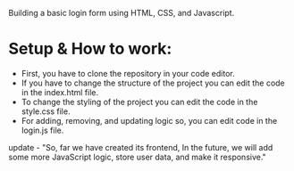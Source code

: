 Building a basic login form using HTML, CSS, and Javascript.

# Setup & How to work:
- First, you have to clone the repository in your code editor.
- If you have to change the structure of the project you can edit the code in the index.html file.
- To change the styling of the project you can edit the code in the style.css file.
- For adding, removing, and updating logic so, you can edit code in the login.js file.

update - "So, far we have created its frontend, In the future, we will add some more JavaScript logic, store user data, and make it responsive."
